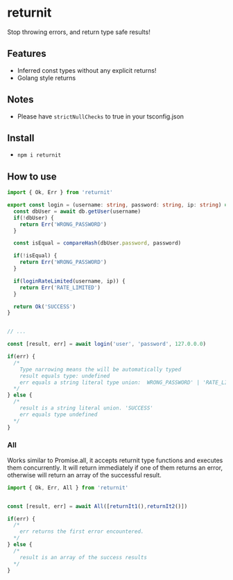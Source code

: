 # returnit

Stop throwing errors, and return type safe results!

## Features 
- Inferred const types without any explicit returns!
- Golang style returns


## Notes
-	Please have `strictNullChecks` to true in your tsconfig.json


## Install
- `npm i returnit`


## How to use


```ts
import { Ok, Err } from 'returnit'

export const login = (username: string, password: string, ip: string) => {
  const dbUser = await db.getUser(username)
  if(!dbUser) {
    return Err('WRONG_PASSWORD')
  }

  const isEqual = compareHash(dbUser.password, password)

  if(!isEqual) {
    return Err('WRONG_PASSWORD')
  }

  if(loginRateLimited(username, ip)) {
    return Err('RATE_LIMITED')
  }

  return Ok('SUCCESS')
}


// ...

const [result, err] = await login('user', 'password', 127.0.0.0)

if(err) {
  /* 
    Type narrowing means the will be automatically typed
    result equals type: undefined
    err equals a string literal type union:  WRONG_PASSWORD' | 'RATE_LIMITED'
  */
} else {
  /*
    result is a string literal union. 'SUCCESS'
    err equals type undefined
  */
}


```


### All

Works similar to Promise.all, it accepts returnit type functions and executes them concurrently. It will return immediately if one of them returns an error, otherwise will return an array of the successful result.


```ts
import { Ok, Err, All } from 'returnit'


const [result, err] = await All([returnIt1(),returnIt2()])

if(err) {
  /* 
    err returns the first error encountered.
  */
} else {
  /*
    result is an array of the success results
  */
}


```


